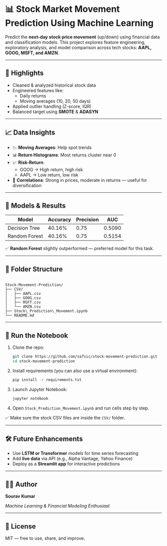 # 📊 Stock Market Movement Prediction Using Machine Learning

Predict the **next-day stock price movement** (up/down) using financial data and classification models. This project explores feature engineering, exploratory analysis, and model comparison across tech stocks: **AAPL, GOOG, MSFT, and AMZN**.

---

## 🔧 Highlights

- Cleaned & analyzed historical stock data
- Engineered features like:
  - Daily returns
  - Moving averages (10, 20, 50 days)
- Applied outlier handling (Z-score, IQR)
- Balanced target using **SMOTE** & **ADASYN**

---

## 📈 Data Insights

- 📉 **Moving Averages**: Help spot trends  
- 📊 **Return Histograms**: Most returns cluster near 0  
- 📈 **Risk-Return**:
  - GOOG → High return, high risk
  - AAPL → Low return, low risk  
- 🔗 **Correlations**: Strong in prices, moderate in returns — useful for diversification

---

## 🤖 Models & Results

| Model         | Accuracy | Precision | AUC    |
| ------------- | -------- | --------- | ------ |
| Decision Tree | 40.16%   | 0.75      | 0.5090 |
| Random Forest | 40.16%   | 0.75      | 0.5154 |

✅ **Random Forest** slightly outperformed — preferred model for this task.

---

## 📁 Folder Structure

```

Stock-Movement-Prediction/
├── CSV/
│   ├── AAPL.csv
│   ├── GOOG.csv
│   ├── MSFT.csv
│   └── AMZN.csv
├── Stock\_Prediction\_Movement.ipynb
└── README.md

````

---

## 🚀 Run the Notebook

1. Clone the repo:
   ```bash
   git clone https://github.com/sa7vic/stock-movement-prediction.git
   cd stock-movement-prediction
   ```

2. Install requirements (you can also use a virtual environment):

   ```bash
   pip install -r requirements.txt
   ```

3. Launch Jupyter Notebook:

   ```bash
   jupyter notebook
   ```

4. Open `Stock_Prediction_Movement.ipynb` and run cells step by step.

✅ Make sure the stock CSV files are inside the `CSV/` folder.

---

## 🛠️ Future Enhancements

* Use **LSTM or Transformer** models for time series forecasting
* Add **live data** via API (e.g., Alpha Vantage, Yahoo Finance)
* Deploy as a **Streamlit app** for interactive predictions

---

## 👨‍💻 Author

**Sourav Kumar**

*Machine Learning & Financial Modeling Enthusiast*

---

## 📄 License

MIT — free to use, share, and improve.
